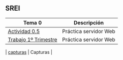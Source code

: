 ## SREI
| Tema 0      | Descripción |
| ----------- | ----------- |
| [Actividad 0.5](https://github.com/smordom/SREI/blob/main/1%C2%BA%20Trimestre/Actividad%200.5)      |  Práctica servidor Web      |
| [Trabajo 1º Trimestre](https://github.com/smordom/SREI/tree/main/1%C2%BA%20Trimestre/Trabajo%201%C2%BA%20Trimestre)      |  Práctica servidor Web      |

| [capturas](https://github.com/smordom/SREI/tree/main/1%C2%BA%20Trimestre/Trabajo%201%C2%BA%20Trimestre/Capturas)      |  Capturas     |

